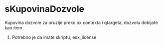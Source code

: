 # sKupovinaDozvole

Kupovina dozvole za oruzije preko ox contexta i qtargeta, dozvolu dobijate kao item

1. Potrebno je da imate skriptu, esx_license

